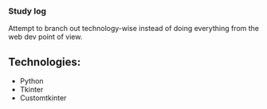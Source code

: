 ### Study log

Attempt to branch out technology-wise instead of doing everything from the web dev point of view.

## Technologies:

- Python
- Tkinter
- Customtkinter
